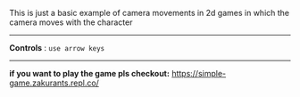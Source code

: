 This is just a basic example of camera movements in 2d games in which the camera moves with the character 


***
**Controls**
:
`use arrow keys`
***
**if you want to play the game pls checkout:**
https://simple-game.zakurants.repl.co/
